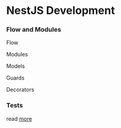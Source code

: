 # NestJS Development

### Flow and Modules

Flow

Modules

Models

Guards

Decorators

### Tests

read [more](testing.md)
